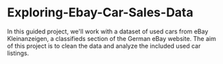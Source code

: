# Exploring-Ebay-Car-Sales-Data
In this guided project, we'll work with a dataset of used cars from eBay Kleinanzeigen, a classifieds section of the German eBay website. The aim of this project is to clean the data and analyze the included used car listings.
